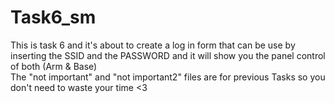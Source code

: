 # Task6_sm
This is task 6 and it's about to create a log in form that can be use by inserting the SSID and the PASSWORD and it will show you the panel control of both (Arm &amp; Base) <br> The "not important" and "not important2" files are for previous Tasks so you don't need to waste your time <3
